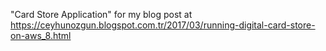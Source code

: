 "Card Store Application" for my blog post at https://ceyhunozgun.blogspot.com.tr/2017/03/running-digital-card-store-on-aws_8.html
